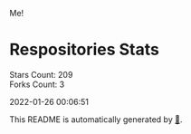 Me!

# Respositories Stats
Stars Count: 209  
Forks Count: 3

2022-01-26 00:06:51  

This README is automatically generated by [🐰](https://github.com/rnitta/rnitta).
